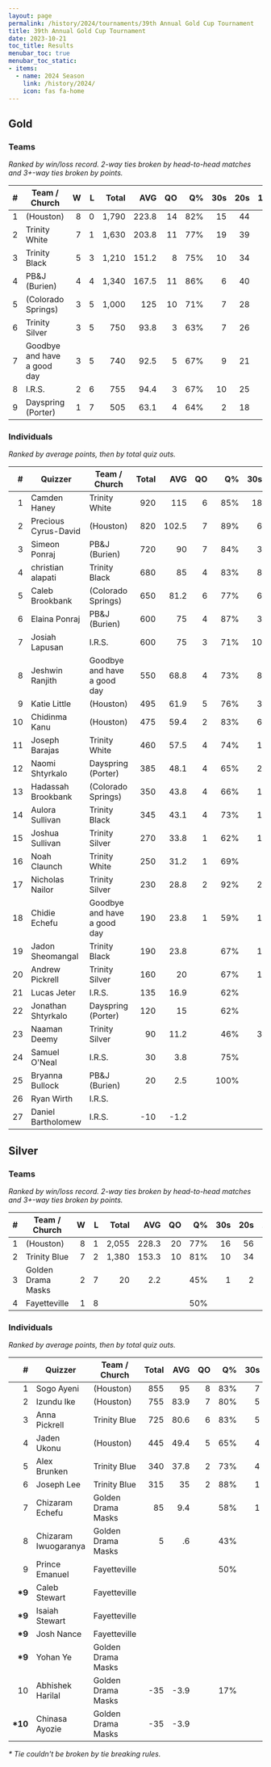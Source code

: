 ```yaml
---
layout: page
permalink: /history/2024/tournaments/39th Annual Gold Cup Tournament
title: 39th Annual Gold Cup Tournament
date: 2023-10-21
toc_title: Results
menubar_toc: true
menubar_toc_static:
- items:
  - name: 2024 Season
    link: /history/2024/
    icon: fas fa-home
---
```


## Gold
### Teams

*Ranked by win/loss record. 2-way ties broken by head-to-head matches and 3+-way ties broken by points.*

|    # | Team / Church               |    W |    L | Total |   AVG |   QO |   Q% |  30s |  20s |  10s |
| ---: | --------------------------- | ---: | ---: | ----: | ----: | ---: | ---: | ---: | ---: | ---: |
|    1 | (Houston)                   |    8 |    0 | 1,790 | 223.8 |   14 |  82% |   15 |   44 |   35 |
|    2 | Trinity White               |    7 |    1 | 1,630 | 203.8 |   11 |  77% |   19 |   39 |   29 |
|    3 | Trinity Black               |    5 |    3 | 1,210 | 151.2 |    8 |  75% |   10 |   34 |   31 |
|    4 | PB&J (Burien)               |    4 |    4 | 1,340 | 167.5 |   11 |  86% |    6 |   40 |   26 |
|    5 | (Colorado Springs)          |    3 |    5 | 1,000 |   125 |   10 |  71% |    7 |   28 |   30 |
|    6 | Trinity Silver              |    3 |    5 |   750 |  93.8 |    3 |  63% |    7 |   26 |   33 |
|    7 | Goodbye and have a good day |    3 |    5 |   740 |  92.5 |    5 |  67% |    9 |   21 |   19 |
|    8 | I.R.S.                      |    2 |    6 |   755 |  94.4 |    3 |  67% |   10 |   25 |   13 |
|    9 | Dayspring (Porter)          |    1 |    7 |   505 |  63.1 |    4 |  64% |    2 |   18 |   24 |

### Individuals

*Ranked by average points, then by total quiz outs.*

|    # | Quizzer              | Team / Church               | Total |   AVG |   QO |   Q% |  30s |  20s |  10s |
| ---: | -------------------- | --------------------------- | ----: | ----: | ---: | ---: | ---: | ---: | ---: |
|    1 | Camden Haney         | Trinity White               |   920 |   115 |    6 |  85% |   18 |   17 |      |
|    2 | Precious Cyrus-David | (Houston)                   |   820 | 102.5 |    7 |  89% |    6 |   22 |   11 |
|    3 | Simeon Ponraj        | PB&J (Burien)               |   720 |    90 |    7 |  84% |    3 |   22 |   12 |
|    4 | christian alapati    | Trinity Black               |   680 |    85 |    4 |  83% |    8 |   22 |      |
|    5 | Caleb Brookbank      | (Colorado Springs)          |   650 |  81.2 |    6 |  77% |    6 |   16 |   14 |
|    6 | Elaina Ponraj        | PB&J (Burien)               |   600 |    75 |    4 |  87% |    3 |   18 |   12 |
|    7 | Josiah Lapusan       | I.R.S.                      |   600 |    75 |    3 |  71% |   10 |   19 |      |
|    8 | Jeshwin Ranjith      | Goodbye and have a good day |   550 |  68.8 |    4 |  73% |    8 |   14 |    8 |
|    9 | Katie Little         | (Houston)                   |   495 |  61.9 |    5 |  76% |    3 |    9 |   19 |
|   10 | Chidinma Kanu        | (Houston)                   |   475 |  59.4 |    2 |  83% |    6 |   13 |    5 |
|   11 | Joseph Barajas       | Trinity White               |   460 |  57.5 |    4 |  74% |    1 |   12 |   19 |
|   12 | Naomi Shtyrkalo      | Dayspring (Porter)          |   385 |  48.1 |    4 |  65% |    2 |   16 |    8 |
|   13 | Hadassah Brookbank   | (Colorado Springs)          |   350 |  43.8 |    4 |  66% |    1 |   12 |   16 |
|   14 | Aulora Sullivan      | Trinity Black               |   345 |  43.1 |    4 |  73% |    1 |    5 |   21 |
|   15 | Joshua Sullivan      | Trinity Silver              |   270 |  33.8 |    1 |  62% |    1 |   10 |   15 |
|   16 | Noah Claunch         | Trinity White               |   250 |  31.2 |    1 |  69% |      |   10 |   10 |
|   17 | Nicholas Nailor      | Trinity Silver              |   230 |  28.8 |    2 |  92% |    2 |    5 |    4 |
|   18 | Chidie Echefu        | Goodbye and have a good day |   190 |  23.8 |    1 |  59% |    1 |    7 |   11 |
|   19 | Jadon Sheomangal     | Trinity Black               |   190 |  23.8 |      |  67% |    1 |    7 |   10 |
|   20 | Andrew Pickrell      | Trinity Silver              |   160 |    20 |      |  67% |    1 |    3 |   14 |
|   21 | Lucas Jeter          | I.R.S.                      |   135 |  16.9 |      |  62% |      |    5 |   11 |
|   22 | Jonathan Shtyrkalo   | Dayspring (Porter)          |   120 |    15 |      |  62% |      |    2 |   16 |
|   23 | Naaman Deemy         | Trinity Silver              |    90 |  11.2 |      |  46% |    3 |    8 |      |
|   24 | Samuel O'Neal        | I.R.S.                      |    30 |   3.8 |      |  75% |      |    1 |    2 |
|   25 | Bryanna Bullock      | PB&J (Burien)               |    20 |   2.5 |      | 100% |      |      |    2 |
|   26 | Ryan Wirth           | I.R.S.                      |       |       |      |      |      |      |      |
|   27 | Daniel Bartholomew   | I.R.S.                      |   -10 |  -1.2 |      |      |      |      |      |

## Silver
### Teams

*Ranked by win/loss record. 2-way ties broken by head-to-head matches and 3+-way ties broken by points.*

|    # | Team / Church      |    W |    L | Total |   AVG |   QO |   Q% |  30s |  20s |  10s |
| ---: | ------------------ | ---: | ---: | ----: | ----: | ---: | ---: | ---: | ---: | ---: |
|    1 | (Houston)          |    8 |    1 | 2,055 | 228.3 |   20 |  77% |   16 |   56 |   42 |
|    2 | Trinity Blue       |    7 |    2 | 1,380 | 153.3 |   10 |  81% |   10 |   34 |   41 |
|    3 | Golden Drama Masks |    2 |    7 |    20 |   2.2 |      |  45% |    1 |    2 |   15 |
|    4 | Fayetteville       |    1 |    8 |       |       |      |  50% |      |      |    1 |

### Individuals

*Ranked by average points, then by total quiz outs.*

|        # | Quizzer              | Team / Church      | Total |  AVG |   QO |   Q% |  30s |  20s |  10s |
| -------: | -------------------- | ------------------ | ----: | ---: | ---: | ---: | ---: | ---: | ---: |
|        1 | Sogo Ayeni           | (Houston)          |   855 |   95 |    8 |  83% |    7 |   23 |   14 |
|        2 | Izundu Ike           | (Houston)          |   755 | 83.9 |    7 |  80% |    5 |   22 |   13 |
|        3 | Anna Pickrell        | Trinity Blue       |   725 | 80.6 |    6 |  83% |    5 |   19 |   15 |
|        4 | Jaden Ukonu          | (Houston)          |   445 | 49.4 |    5 |  65% |    4 |   11 |   15 |
|        5 | Alex Brunken         | Trinity Blue       |   340 | 37.8 |    2 |  73% |    4 |    9 |   11 |
|        6 | Joseph Lee           | Trinity Blue       |   315 |   35 |    2 |  88% |    1 |    6 |   15 |
|        7 | Chizaram Echefu      | Golden Drama Masks |    85 |  9.4 |      |  58% |    1 |    2 |   11 |
|        8 | Chizaram Iwuogaranya | Golden Drama Masks |     5 |   .6 |      |  43% |      |      |    3 |
|        9 | Prince Emanuel       | Fayetteville       |       |      |      |  50% |      |      |    1 |
|  **\*9** | Caleb Stewart        | Fayetteville       |       |      |      |      |      |      |      |
|  **\*9** | Isaiah Stewart       | Fayetteville       |       |      |      |      |      |      |      |
|  **\*9** | Josh Nance           | Fayetteville       |       |      |      |      |      |      |      |
|  **\*9** | Yohan Ye             | Golden Drama Masks |       |      |      |      |      |      |      |
|       10 | Abhishek Harilal     | Golden Drama Masks |   -35 | -3.9 |      |  17% |      |      |    1 |
| **\*10** | Chinasa Ayozie       | Golden Drama Masks |   -35 | -3.9 |      |      |      |      |      |

*\* Tie couldn't be broken by tie breaking rules.*

